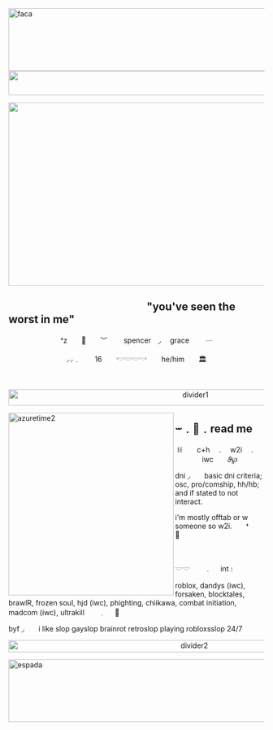 <img align="right" width="698" height="123" alt="faca" src="https://github.com/user-attachments/assets/27211afa-955d-4a33-847d-731ff652f31f" />

<p align="center">
<img width="1280" height="48" alt="divider3" src="https://github.com/user-attachments/assets/cacecba1-b8c3-47d6-b592-725d01c1daad" />
<p align="center">
<img width="1310" height="360" alt="azuretime3" src="https://github.com/user-attachments/assets/72fbe9e5-8523-4a9a-95dc-be233dafe390" />
</p>


##                 "you've seen the worst in me"

<p align="center">
ᶻz  🧂  ︶   spencer ◞  grace   ┈
<p align="center">
⸝⸝﹒  16  𓎢𓎟𓎟𓎡  he/him  🏛️
</p>

  

<p align="center">
<img width="720" height="32" alt="divider1" src="https://github.com/user-attachments/assets/b63bcadb-538b-42f1-b58f-490dca56c105" />
</p>


<img align="left" width="325" height="359.5" alt="azuretime2" src="https://github.com/user-attachments/assets/4ab632e4-9678-4694-b98e-ec4557e4db70" />

## ⏖﹒🎹﹒read me

<p align="center">
꒰꒰  c+h  .  w2i  .  iwc  𝜗℘
</p>

dni ◞  basic dni criteria; osc, pro/comship, hh/hb; and if stated to not interact.

i'm mostly offtab or w someone so w2i.  ❛  🐚

 

𓎟𓎟  ﹒  int  :

roblox, dandys (iwc), forsaken, blocktales, brawlR, frozen soul, hjd (iwc), phighting, chiikawa,
combat initiation, madcom (iwc), ultrakill  ﹒  🎹


byf ◞  i like slop gayslop brainrot retroslop playing robloxsslop 24/7


<p align="center">
<img width="716" height="24" alt="divider2" src="https://github.com/user-attachments/assets/1e078157-7787-4aef-98a2-6fa47f2d5efd" />
</p>

<img align="left" width="698" height="123" alt="espada" src="https://github.com/user-attachments/assets/76574b00-25cd-421a-a982-a753d6517180" />

